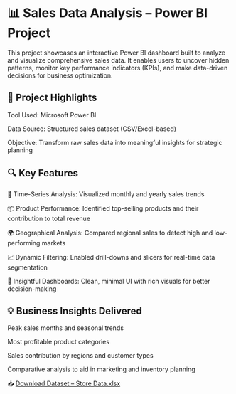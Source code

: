 
# 📊 Sales Data Analysis – Power BI Project

This project showcases an interactive Power BI dashboard built to analyze and visualize comprehensive sales data. It enables users to uncover hidden patterns, monitor key performance indicators (KPIs), and make data-driven decisions for business optimization.

## 🚀 Project Highlights

Tool Used: Microsoft Power BI

Data Source: Structured sales dataset (CSV/Excel-based)

Objective: Transform raw sales data into meaningful insights for strategic planning


## 🔍 Key Features

📅 Time-Series Analysis: Visualized monthly and yearly sales trends

📦 Product Performance: Identified top-selling products and their contribution to total revenue

🌍 Geographical Analysis: Compared regional sales to detect high and low-performing markets

📈 Dynamic Filtering: Enabled drill-downs and slicers for real-time data segmentation

🧠 Insightful Dashboards: Clean, minimal UI with rich visuals for better decision-making


## 💡 Business Insights Delivered

Peak sales months and seasonal trends

Most profitable product categories

Sales contribution by regions and customer types

Comparative analysis to aid in marketing and inventory planning


📥 [Download Dataset – Store Data.xlsx](https://github.com/PriyankaSingh-1803/Sales_Data/raw/main/Sales_Data_Analysis_Project/Store%2BData.xlsx)

